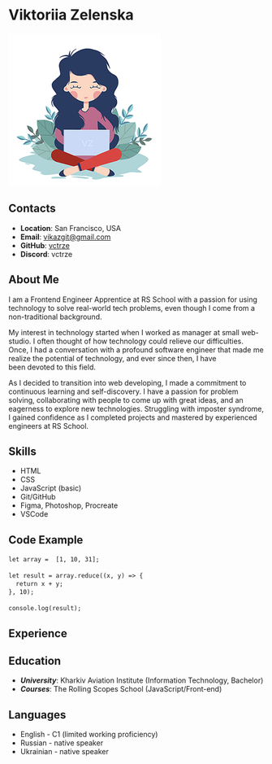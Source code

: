 # **Viktoriia Zelenska**

![my photo](cv-avatar.png)

## **Contacts**

- **Location**: San Francisco, USA
- **Email**: [vikazgit@gmail.com](mailto:vikazgit@gmail.com)
- **GitHub**: [vctrze](https://github.com/VctrZe)
- **Discord**: vctrze

## **About Me**

I am a Frontend Engineer Apprentice at RS School with a passion for using technology to solve real-world tech problems, even though I come from a non-traditional background.

My interest in technology started when I worked as manager at small web-studio. I often thought of how technology could relieve our difficulties. Once, I had a conversation with a profound software engineer that made me realize the potential of technology, and ever since then, I have been devoted to this field.

As I decided to transition into web developing, I made a commitment to continuous learning and self-discovery. I have a passion for problem solving, collaborating with people to come up with great ideas, and an eagerness to explore new technologies. Struggling with imposter syndrome, I gained confidence as I completed projects and mastered by experienced engineers at RS School.

## **Skills**

- HTML
- CSS
- JavaScript (basic)
- Git/GitHub
- Figma, Photoshop, Procreate
- VSCode

## **Code Example**

```
let array =  [1, 10, 31];

let result = array.reduce((x, y) => {
  return x + y;
}, 10);

console.log(result);
```

## **Experience**

## **Education**

- **_University_**: Kharkiv Aviation Institute (Information Technology, Bachelor)
- **_Courses_**: The Rolling Scopes School (JavaScript/Front-end)

## **Languages**

- English - C1 (limited working proficiency)
- Russian - native speaker
- Ukrainian - native speaker
